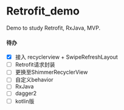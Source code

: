 # Retrofit_demo
Demo to study Retrofit, RxJava, MVP.

####    待办
- [x]  接入 recyclerview + SwipeRefreshLayout
- [ ]  Retrofit请求封装
- [ ] 更换至ShimmerRecyclerView
- [ ]  自定义behavior
- [ ] RxJava
- [ ] dagger2
- [ ] kotlin版
